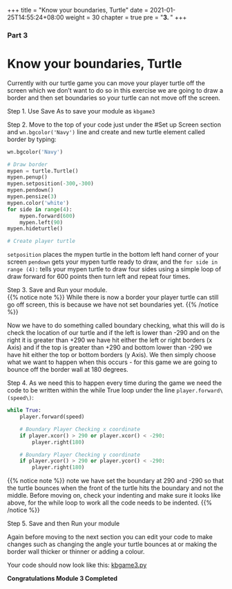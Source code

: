 +++
title = "Know your boundaries, Turtle"
date = 2021-01-25T14:55:24+08:00
weight = 30
chapter = true
pre = "<b>3. </b>"
+++


### Part 3

# Know your boundaries, Turtle


Currently with our turtle game you can move your player turtle off the screen
 which we don’t want to do so in this exercise we are going to draw a border
 and then set boundaries so your turtle can not move off the screen.

Step 1. Use Save As to save your module as `kbgame3`

Step 2. Move to the top of your code just under the \#Set up Screen section
 and `wn.bgcolor('Navy')` line and create and new turtle element called border by typing:

```python
wn.bgcolor('Navy')

# Draw border
mypen = turtle.Turtle()
mypen.penup()
mypen.setposition(-300,-300)
mypen.pendown()
mypen.pensize(3)
mypen.color('white')
for side in range(4):
    mypen.forward(600)
    mypen.left(90)
mypen.hideturtle()

# Create player turtle
```

`setposition` places the mypen turtle in the bottom left hand corner of your screen `pendown`
 gets your mypen turtle ready to draw, and the `for side in range (4):` tells your mypen
  turtle to draw four sides using a simple loop of draw forward for 600 points
  then turn left and repeat four times.

Step 3. Save and Run your module.  
{{% notice note %}}
While there is now a border your player turtle can still go off screen, this is because we have not set boundaries yet.
{{% /notice %}}

Now we have to do something called boundary checking, what this will do is
 check the location of our turtle and if the left is lower than -290 and
 on the right it is greater than +290 we have hit either the left or
 right borders \(x Axis\) and if the top is greater than +290 and
 bottom lower than -290 we have hit either the top or bottom borders
 \(y Axis\). We then simply choose what we want to happen when this occurs -
 for this game we are going to bounce off the border wall at 180 degrees.

Step 4. As we need this to happen every time during the game we need the
 code to be written within the while True loop under the line `player.forward\(speed\)`:

```python
while True:
    player.forward(speed)

    # Boundary Player Checking x coordinate
    if player.xcor() > 290 or player.xcor() < -290:
        player.right(180)

    # Boundary Player Checking y coordinate
    if player.ycor() > 290 or player.ycor() < -290:
        player.right(180)
```

{{% notice note %}}
note we have set the boundary at 290 and -290 so that the turtle bounces when the front of the turtle hits the boundary and not the middle. Before moving on, check your indenting and make sure it looks like above, for the while loop to work all the code needs to be indented.
{{% /notice %}}

Step 5. Save and then Run your module

Again before moving to the next section you can edit your code to make changes
 such as changing the angle your turtle bounces at or making the border wall
 thicker or thinner or adding a colour.

Your code should now look like this: [kbgame3.py](/python_game/src/kbgame3.py)

**Congratulations Module 3 Completed**

